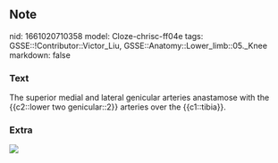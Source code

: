 ## Note
nid: 1661020710358
model: Cloze-chrisc-ff04e
tags: GSSE::!Contributor::Victor_Liu, GSSE::Anatomy::Lower_limb::05._Knee
markdown: false

### Text
The superior medial and lateral genicular arteries anastamose with the {{c2::lower two genicular::2}} arteries over the {{c1::tibia}}.

### Extra
<img src="paste-2b68a84e607d1d40b65fd6e768bf8252316469c6.jpg">
